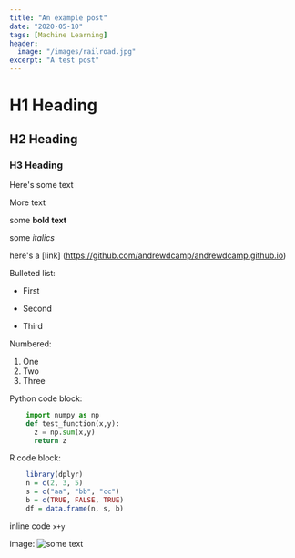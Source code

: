 ```yaml
---
title: "An example post"
date: "2020-05-10"
tags: [Machine Learning]
header:
  image: "/images/railroad.jpg"
excerpt: "A test post"
---
```


# H1 Heading

## H2 Heading

### H3 Heading

Here's some text

More text

some **bold text**

some *italics*

here's a [link] (https://github.com/andrewdcamp/andrewdcamp.github.io)

Bulleted list:
* First
+ Second
- Third

Numbered:
1. One
2. Two
3. Three

Python code block:
```python
    import numpy as np
    def test_function(x,y):
      z = np.sum(x,y)
      return z
```

R code block:
```r
    library(dplyr)
    n = c(2, 3, 5)
    s = c("aa", "bb", "cc")
    b = c(TRUE, FALSE, TRUE)
    df = data.frame(n, s, b)
```

inline code `x+y`

image:
<img src="{{ site.url }}{{ site.baseurl }}/images/Project1/example.jpg" alt="some text">

